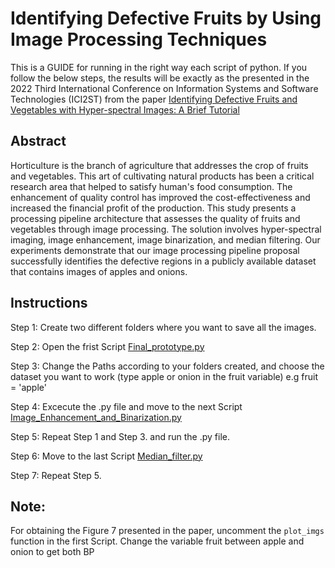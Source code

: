 # Identifying Defective Fruits by Using Image Processing Techniques

This is a GUIDE for running in the right way each script of python. If you follow the below steps, the results will be exactly as the presented in the 2022 Third International Conference on Information Systems and Software Technologies (ICI2ST) from the paper [Identifying Defective Fruits and Vegetables with Hyper-spectral Images: A Brief Tutorial](https://scholar.google.com.ec/scholar?oi=bibs&cluster=7353641407101134420&btnI=1&hl=es&authuser=1)

## Abstract

Horticulture is the branch of agriculture that addresses the crop of fruits and vegetables. This art of cultivating natural products has been a critical research area that helped to satisfy human's food consumption. The enhancement of quality control has improved the cost-effectiveness and increased the financial profit of the production. This study presents a processing pipeline architecture that assesses the quality of fruits and vegetables through image processing. The solution involves hyper-spectral imaging, image enhancement, image binarization, and median filtering. Our experiments demonstrate that our image processing pipeline proposal successfully identifies the defective regions in a publicly available dataset that contains images of apples and onions.

## Instructions

Step 1: Create two different folders where you want to save all the images.

Step 2: Open the frist Script [Final_prototype.py](Final_prototype.py)

Step 3: Change the Paths according to your folders created, and choose the dataset you want to work (type apple or onion in the fruit variable) e.g fruit = 'apple'

Step 4: Excecute the .py file and move to the next Script [Image_Enhancement_and_Binarization.py](Image_Enhancement_and_Binarization.py)

Step 5: Repeat Step 1 and Step 3. and run the .py file.

Step 6: Move to the last Script [Median_filter.py](Median_filter.py)

Step 7: Repeat Step 5.

## Note: 

For obtaining the Figure 7 presented in the paper, uncomment the ```plot_imgs``` function in the first Script. Change the variable fruit between apple and onion to get both BP
